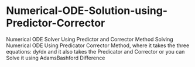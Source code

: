 # Numerical-ODE-Solution-using-Predictor-Corrector
Numerical ODE Solver Using Predictor and Corrector Method
Solving Numerical ODE Using Predicator Corrector Method,
where it takes the three equations: dy/dx and it also takes the Predicator and Corrector or 
you can Solve it using AdamsBashford Difference
